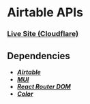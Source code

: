 # Airtable APIs

### [Live Site (Cloudflare)](https://airtable-apis.pages.dev/)

## Dependencies
* [**_Airtable_**](https://www.npmjs.com/package/airtable)
* [**_MUI_**](https://mui.com/material-ui/getting-started/installation/)
* [**_React Router DOM_**](https://www.npmjs.com/package/react-router-dom)
* [**_Color_**](https://www.npmjs.com/package/color)